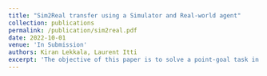 ```yaml
---
title: "Sim2Real transfer using a Simulator and Real-world agent"
collection: publications
permalink: /publication/sim2real.pdf
date: 2022-10-01
venue: 'In Submission'
authors: Kiran Lekkala, Laurent Itti
excerpt: 'The objective of this paper is to solve a point-goal task in visual navigation using a set of learnable primitives learnt from demonstrations in the simulator and extract primitives from that dataset. The primitives are then used to automatically label FPV and BEV observations, from the simulator along with real-world observations, which the entire model is trained. The goal is to predict which primitive to apply when the agent looks at a picture in the real-world, so that the agent can execute a set of actions to reach a given destination coordinate.'
---
```

